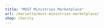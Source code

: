 ```yaml
---
title: "MUST Ministries Marketplace"
url: /marietta/must-ministries-marketplace/
shop: charity
---
```

